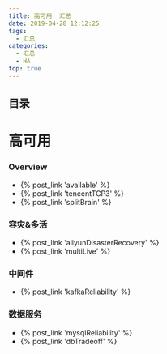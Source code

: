 ```yaml
---
title: 高可用  汇总
date: 2019-04-28 12:12:25
tags:
  - 汇总
categories:
  - 汇总  
  - HA
top: true    
---
```


<p></p>
<!-- more -->

## 目录
<!-- toc -->

# 高可用
### Overview
+ {% post_link  'available' %}
+ {% post_link  'tencentTCP3' %}
+ {% post_link  'splitBrain' %}

### 容灾&多活
+ {% post_link  'aliyunDisasterRecovery' %}
+ {% post_link  'multiLive' %} 

### 中间件 
+ {% post_link  'kafkaReliability' %}

### 数据服务
+ {% post_link  'mysqlReliability' %}
+ {% post_link  'dbTradeoff' %}


